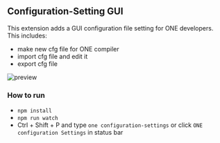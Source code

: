 ## Configuration-Setting GUI

This extension adds a GUI configuration file setting for ONE developers. This includes:
- make new cfg file for ONE compiler
- import cfg file and edit it
- export cfg file

![preview](https://user-images.githubusercontent.com/77476349/136153162-a7c62a09-bee9-4bec-b4d2-63a22e99f100.gif)

### How to run

- `npm install`
- `npm run watch`
- Ctrl + Shift + P and type `one configuration-settings` or click `ONE configuration Settings` in status bar
